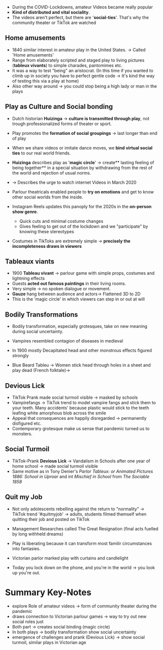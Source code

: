 
- During the COVID-Lockdowns, amateur Videos became really popular
- **Kind of distributed and vital sociality**.
- The videos aren't perfect, but there are '**social-ties**'. That's why the community theater or TikTok are watched

## Home amusements
- 1840 similar interest in amateur play in the United States. -> Called 'Home amusements'
- Range from elaborately scripted and staged play to living pictures (**tableux vivants**) to simple charades, pantomimes etc.
- It was a way to test "being" an aristocrat. (In this time if you wanted to climb up in society you have to perfect gentle code -> It's kind the way of testing this via a play at home)
- Also other way around -> you could stop being a high lady or man in the plays

## Play as Culture and Social bonding
- Dutch historian **Huizinga** -> **culture is transmitted through play**, not trough professionalized forms of theater or sport.
- Play promotes the **formation of social groupings** -> last longer than end of play
- When we share videos or imitate dance moves, we **bind virtual social ties** to our real world friends.
- **Huizinga** describes play as '**magic circle**' -> create** lasting feeling of being together** in a special situation by withdrawing from the rest of the world and rejection of usual norms.
- -> Describes the urge to watch internet Videos in March 2020

- Parlour theatricals enabled people to **try on emotions** and get to know other social worlds from the inside.
- Instagram Reels updates this panoply for the 2020s in the **on-person show genre**.
	- Quick cuts and minimal costume changes
	- Gives feeling to get out of the lockdown and we "participate" by knowing these stereotypes
- Costumes in TikToks are extremely simple -> **precisely the incompleteness draws in viewers**

## Tableaux viants
- 1900 **Tableau vivant** -> parlour game with simple props, costumes and lightning effects
- Guests **acted out famous paintings** in their living rooms.
- Very simple -> no spoken dialogue or movement.
- **Gauze** hang between audience and actors-> Flattened 3D to 2D
- This is the 'magic circle' in which viewers can step in or out at will

## Bodily Transformations
- Bodily transformation, especially grotesques, take on new meaning during social uncertainty.
- Vampires resembled contagion of diseases in medieval
- In 1900 mostly Decapitated head and other monstrous effects figured strongly

- Blue Beard Tableu -> Women stick head through holes in a sheet and play dead (French folktale)->

## Devious Lick
- TikTok Prank made social turmoil visible -> masked by schools
- Vampirefangs -> TikTok trend to model vampire fangs and stick them to your teeth. Many accidents' because plastic would stick to the teeth leafing white amorphous blob across the smile
- Appeal that consequences are happily disregarded -> permanently disfigured etc.
- Contemporary grotesque make us sense that pandemic turned us to monsters.

## Social Turmoil
- TikTok-Prank **Devious Lick** -> Vandalism in Schools after one year of home school -> made social turmoil visible
- Same motive as in Tony Denier's *Parlor Tableux: or Animated Pictures 1886: School in Uproar* and int *Mischief in School* from *The Sociable 1858*
## Quit my Job
- Not only adolescents rebelling against the return to "normality" -> TikTok trend '#quitmyjob' -> adults, students filmed themself when quitting their job and posted on TikTok
- Management Researches called The Great Resignation (final acts fuelled by long withheld dreams)

- Play is liberating because it can transform most familir circumstances into fantasies.
- Victorian parlor marked play with curtains and candlelight
- Today you lock down on the phone, and you're in the world -> you look up you're out.

# Summary Key-Notes
- explore Role of amateur videos -> form of community theater during the pandemic
- draws connection to Victorian parlour games -> way to try out new social roles just
- Both part -> creates social binding (magic circle)
- In both plays -> bodily transformation show social uncertainty
- emergence of challenges and prank  (Devious Lick) -> show social turmoil, similar plays in Victorian age
  